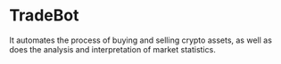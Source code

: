 # TradeBot
 It automates the process of buying and selling crypto assets, as well as does the analysis and interpretation of market statistics.
